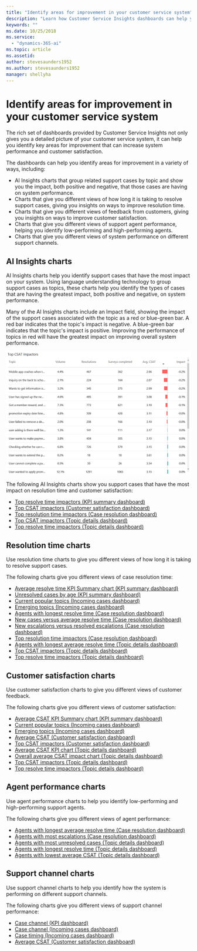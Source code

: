```yaml
---
title: "Identify areas for improvement in your customer service system"
description: "Learn how Customer Service Insights dashboards can help you identify areas for improvement in your customer service system."
keywords: ""
ms.date: 10/25/2018
ms.service:
  - "dynamics-365-ai"
ms.topic: article
ms.assetid: 
author: stevesaunders1952
ms.author: stevesaunders1952
manager: shellyha
---
```


# Identify areas for improvement in your customer service system

The rich set of dashboards provided by Customer Service Insights not only gives you a detailed picture of your customer service system, it can help you identify key areas for improvement that can increase system performance and customer satisfaction.

The dashboards can help you identify areas for improvement in a variety of ways, including:

* AI Insights charts that group related support cases by topic and show you the impact, both positive and negative, that those cases are having on system performance.
* Charts that give you different views of how long it is taking to resolve support cases, giving you insights on ways to improve resolution time.
* Charts that give you different views of feedback from customers, giving you insights on ways to improve customer satisfaction.
* Charts that give you different views of support agent performance, helping you identify low-performing and high-performing agents.
* Charts that give you different views of system performance on different support channels.

## AI Insights charts

AI Insights charts help you identify support cases that have the most impact on your system. Using language understanding technology to group support cases as topics, these charts help you identify the types of cases that are having the greatest impact, both positive and negative, on system performance.

Many of the AI Insights charts include an Impact field, showing the impact of the support cases associated with the topic as a red or blue-green bar. A red bar indicates that the topic's impact is negative. A blue-green bar indicates that the topic's impact is positive. Improving the performance of topics in red will have the greatest impact on improving overall system performance.

![Top CSAT impactors](media/ai-csi-CSAT-impactors.png)

The following AI Insights charts show you support cases that have the most impact on resolution time and customer satisfaction:

* [Top resolve time impactors (KPI summary dashboard)](ai-csi-dash-kpi-summary#top-resolve-time-impactors-chart)
* [Top CSAT impactors (Customer satisfaction dashboard)](ai-csi-dash-CSAT#top-csat-impactors-chart)
* [Top resolution time impactors (Case resolution dashboard)](ai-csi-dash-case-resolution#top-resolution-time-impactors)
* [Top CSAT impactors (Topic details dashboard)](ai-csi-dash-topic-details#top-csat-impactors-chart)
* [Top resolve time impactors (Topic details dashboard)](ai-csi-dash-topic-details#top-resolve-time-impactors-chart)

## Resolution time charts

Use resolution time charts to give you different views of how long it is taking to resolve support cases.

The following charts give you different views of case resolution time:

* [Average resolve time KPI Summary chart (KPI summary dashboard)](ai-csi-dash-kpi-summary#kpi-summary-charts)
* [Unresolved cases by age (KPI summary dashboard)](ai-csi-dash-kpi-summary#unresolved-cases-by-age-chart)
* [Current popular topics (Incoming cases dashboard)](ai-csi-dash-incoming-cases#current-popular-topics-chart)
* [Emerging topics (Incoming cases dashboard)](ai-csi-dash-incoming-cases#emerging-topics-chart)
* [Agents with longest resolve time (Case resolution dashboard)](ai-csi-dash-case-resolutions#agents-with-longest-resolve-time-chart)
* [New cases versus average resolve time (Case resolution dashboard)](ai-csi-dash-case-resolutions#new-cases-versus-average-resolve-time-chart)
* [New escalations versus resolved escalations (Case resolution dashboard)](ai-csi-dash-case-resolutions#new-escalations-versus-resolved-escalations-chart)
* [Top resolution time impactors (Case resolution dashboard)](ai-csi-dash-case-resolution#top-resolution-time-impactors)
* [Agents with longest average resolve time (Topic details dashboard)](ai-csi-topic-details#agents-with-longest-average-resolve-time-chart)
* [Top CSAT impactors (Topic details dashboard)](ai-csi-dash-topic-details#top-csat-impactors-chart)
* [Top resolve time impactors (Topic details dashboard)](ai-csi-dash-topic-details#top-resolve-time-impactors-chart)

## Customer satisfaction charts

Use customer satisfaction charts to give you different views of customer feedback.

The following charts give you different views of customer satisfaction:

* [Average CSAT KPI Summary chart (KPI summary dashboard)](ai-csi-dash-kpi-summary#kpi-summary-charts)
* [Current popular topics (Incoming cases dashboard)](ai-csi-dash-incoming-cases#current-popular-topics-chart)
* [Emerging topics (Incoming cases dashboard)](ai-csi-dash-incoming-cases#emerging-topics-chart)
* [Average CSAT (Customer satisfaction dashboard)](ai-csi-dash-CSAT#average-csat-chart)
* [Top CSAT impactors (Customer satisfaction dashboard)](ai-csi-dash-CSAT#top-csat-impactors-chart)
* [Average CSAT KPI chart (Topic details dashboard)](ai-csi-dash-topic-details#topic-details-KPI-charts)
* [Overall average CSAT impact chart (Topic details dashboard)](ai-csi-dash-topic-details#overall-average-impact-charts)
* [Top CSAT impactors (Topic details dashboard)](ai-csi-dash-topic-details#top-csat-impactors-chart)
* [Top resolve time impactors (Topic details dashboard)](ai-csi-dash-topic-details#top-resolve-time-impactors-chart)

## Agent performance charts

Use agent performance charts to help you identify low-performing and high-performing support agents.

The following charts give you different views of agent performance:

* [Agents with longest average resolve time (Case resolution dashboard)](ai-csi-dash-case-resolutions#agents-with-longest-average-resolve-time-chart)
* [Agents with most escalations (Case resolution dashboard)](ai-csi-dash-case-resolutions#agents-with-most-escalations-chart)
* [Agents with most unresolved cases (Topic details dashboard)](ai-csi-topic-details#agents-with-most-unresolved-cases-chart)
* [Agents with longest resolve time (Topic details dashboard)](ai-csi-topic-details#agents-with-longest-resolve-time-chart)
* [Agents with lowest average CSAT (Topic details dashboard)](ai-csi-topic-details#agents-with-lowest-average-csat-chart)

## Support channel charts

Use support channel charts to help you identify how the system is performing on different support channels.

The following charts give you different views of support channel performance:

* [Case channel (KPI dashboard)](ai-csi-dash-kpi-summary#case-channels-chart)
* [Case channel (Incoming cases dashboard)](ai-csi-dash-incoming-cases#case-channels-chart)
* [Case timing (Incoming cases dashboard)](ai-csi-dash-incoming-cases#case-timing-chart)
* [Average CSAT (Customer satisfaction dashboard)](ai-csi-dash-CSAT#average-csat-chart)
